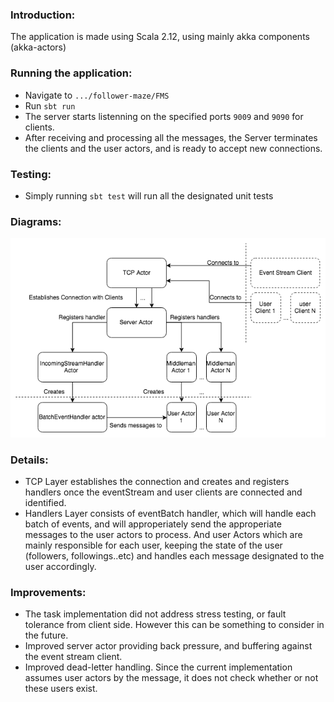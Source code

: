 ### Introduction:  
 
The application is made using Scala 2.12, using mainly akka components (akka-actors)

### Running the application:  
- Navigate to `.../follower-maze/FMS`  
- Run `sbt run`  
- The server starts listenning on the specified ports `9009` and `9090` for clients. 
- After receiving and processing all the messages, the Server terminates the clients and the user actors, and is ready to accept new connections.

### Testing:   
- Simply running `sbt test` will run all the designated unit tests

### Diagrams:
![Arch Diagram](arch_diagram.png)

### Details:  
- TCP Layer establishes the connection and creates and registers handlers once the eventStream and user clients are connected and identified.
- Handlers Layer consists of eventBatch handler, which will handle each batch of events, and will approperiately send the approperiate messages to the user actors to process. And user Actors which are mainly responsible for each user, keeping the state of the user (followers, followings..etc) and handles each message designated to the user accordingly.

### Improvements: 
- The task implementation did not address stress testing, or fault tolerance from client side. However this can be something to consider in the future.
- Improved server actor providing back pressure, and buffering against the event stream client.
- Improved dead-letter handling. Since the current implementation assumes user actors by the message, it does not check whether or not these users exist.

